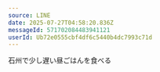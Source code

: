 ```yaml
---
source: LINE
date: 2025-07-27T04:58:20.836Z
messageId: 571702084483941121
userId: Ub72e0555cbf4df6c5440b4dc7993c71d
---
```


石州で少し遅い昼ごはんを食べる